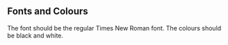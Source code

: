## Fonts and Colours

The font should be the regular Times New Roman font.  The colours should be black and white.